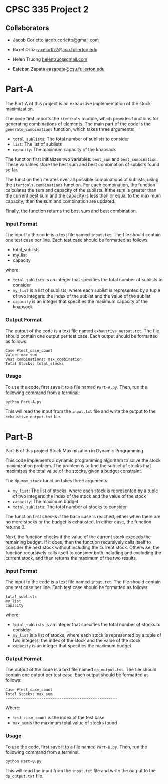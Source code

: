 # CPSC 335 Project 2
## Collaborators
- Jacob Corletto jacob.corletto@gmail.com

- Raxel Ortiz raxelortiz7@csu.fullerton.edu

- Helen Truong helentruo@gmail.com

- Esteban Zapata eazapata@csu.fullerton.edu



# Part-A

The Part-A of this project is an exhaustive implementation of the stock maximization.

The code first imports the `itertools` module, which provides functions for generating combinations of elements. The main part of the code is the `generate_combinations` function, which takes three arguments:

* `total_sublists`: The total number of sublists to consider
* `list`: The list of sublists
* `capacity`: The maximum capacity of the knapsack

The function first initializes two variables: `best_sum` and `best_combination`. These variables store the best sum and best combination of sublists found so far.

The function then iterates over all possible combinations of sublists, using the `itertools.combinations` function. For each combination, the function calculates the sum and capacity of the sublists. If the sum is greater than the current best sum and the capacity is less than or equal to the maximum capacity, then the sum and combination are updated.

Finally, the function returns the best sum and best combination.

### Input Format

The input to the code is a text file named `input.txt`. The file should contain one test case per line. Each test case should be formatted as follows:


- total_sublists
- my_list
- capacity


where:

* `total_sublists` is an integer that specifies the total number of sublists to consider
* `my_list` is a list of sublists, where each sublist is represented by a tuple of two integers: the index of the sublist and the value of the sublist
* `capacity` is an integer that specifies the maximum capacity of the knapsack

### Output Format

The output of the code is a text file named `exhaustive_output.txt`. The file should contain one output per test case. Each output should be formatted as follows:

```
Case #test_case_count
Value: max_sum
Best combinations: max_combination
Total Stocks: total_stocks
```

### Usage

To use the code, first save it to a file named `Part-A.py`. Then, run the following command from a terminal:

```python Part-A.py```

This will read the input from the `input.txt` file and write the output to the `exhaustive_output.txt` file.


# Part-B 

Part-B of this project Stock Maximization in Dynamic Programming

This code implements a dynamic programming algorithm to solve the stock maximization problem. The problem is to find the subset of stocks that maximizes the total value of the stocks, given a budget constraint.

The `dp_max_stock` function takes three arguments:

* `my_list`: The list of stocks, where each stock is represented by a tuple of two integers: the index of the stock and the value of the stock
* `capacity`: The maximum budget
* `total_sublists`: The total number of stocks to consider

The function first checks if the base case is reached, either when there are no more stocks or the budget is exhausted. In either case, the function returns 0.

Next, the function checks if the value of the current stock exceeds the remaining budget. If it does, then the function recursively calls itself to consider the next stock without including the current stock. Otherwise, the function recursively calls itself to consider both including and excluding the current stock, and then returns the maximum of the two results.

### Input Format

The input to the code is a text file named `input.txt`. The file should contain one test case per line. Each test case should be formatted as follows:


```
total_sublists
my_list
capacity
```

where:

- `total_sublists` is an integer that specifies the total number of stocks to consider
- `my_list` is a list of stocks, where each stock is represented by a tuple of two integers: the index of the stock and the value of the stock
- `capacity` is an integer that specifies the maximum budget

### Output Format

The output of the code is a text file named `dp_output.txt`. The file should contain one output per test case. Each output should be formatted as follows:

```
Case #test_case_count
Total Stocks: max_sum
--------------------------------------------------
```

Where:

- `test_case_count` is the index of the test case
- `max_sum`is the maximum total value of stocks found

### Usage

To use the code, first save it to a file named `Part-B.py`. Then, run the following command from a terminal:

```python Part-B.py```

This will read the input from the `input.txt` file and write the output to the `dp_output.txt` file.